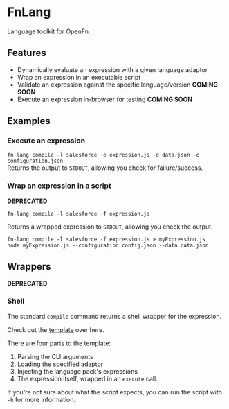 FnLang
======

Language toolkit for OpenFn.

Features
--------

* Dynamically evaluate an expression with a given language adaptor
* Wrap an expression in an executable script
* Validate an expression against the specific language/version **COMING SOON**
* Execute an expression in-browser for testing **COMING SOON**

Examples
--------

### Execute an expression

`fn-lang compile -l salesforce -e expression.js -d data.json -c configuration.json`  
Returns the output to `STDOUT`, allowing you check for failure/success.

### Wrap an expression in a script

**DEPRECATED**

`fn-lang compile -l salesforce -f expression.js`  

Returns a wrapped expression to `STDOUT`, allowing you check the output.

```
fn-lang compile -l salesforce -f expression.js > myExpression.js
node myExpression.js --configuration config.json --data data.json
```

Wrappers
--------

**DEPRECATED**

### Shell

The standard `compile` command returns a shell wrapper for the expression.

Check out the [template](templates/body.hbs.js) over here.

There are four parts to the template:

1. Parsing the CLI arguments
2. Loading the specified adaptor
3. Injecting the language pack's expressions
4. The expression itself, wrapped in an `execute` call.

If you're not sure about what the script expects, you can run the script
with `-h` for more information.



